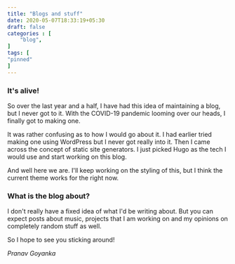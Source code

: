 ```yaml
---
title: "Blogs and stuff"
date: 2020-05-07T18:33:19+05:30
draft: false
categories : [
	"blog",
]
tags: [
"pinned"
]
---
```


### It's alive!

  

So over the last year and a half, I have had this idea of maintaining a blog, but I never got to it. With the COVID-19 pandemic looming over our heads, I finally got to making one. 

It was rather confusing as to how I would go about it. I had earlier tried making one using WordPress but I never got really into it. Then I came across the concept of static site generators. I just picked Hugo as the tech I would use and start working on this blog.  



And well here we are. I'll keep working on the styling of this, but I think the current theme works for the right now.



### What is the blog about?

I don't really have a fixed idea of what I'd be writing about. But you can expect posts about music, projects that I am working on and my opinions on completely random stuff as well.

  

So I hope to see you sticking around!

*Pranav Goyanka*



​	